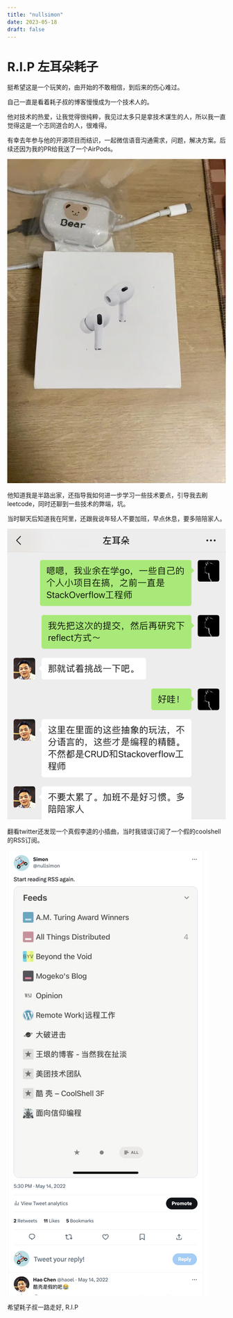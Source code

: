 ```yaml
--- 
title: "nullsimon"
date: 2023-05-18
draft: false
---
```

# R.I.P 左耳朵耗子

挺希望这是一个玩笑的，由开始的不敢相信，到后来的伤心难过。

自己一直是看着耗子叔的博客慢慢成为一个技术人的。

他对技术的热爱，让我觉得很纯粹，我见过太多只是拿技术谋生的人，所以我一直觉得这是一个志同道合的人，很难得。

有幸去年参与他的开源项目而结识，一起微信语音沟通需求，问题，解决方案。后续还因为我的PR给我送了一个AirPods。

![AirPods](./images/airpods.jpeg)

他知道我是半路出家，还指导我如何进一步学习一些技术要点，引导我去刷leetcode，同时还聊到一些技术的弊端，坑。

当时聊天后知道我在阿里，还跟我说年轻人不要加班，早点休息，要多陪陪家人。

![sleep](./images/wechat.jpg)

翻看twitter还发现一个真假李逵的小插曲，当时我错误订阅了一个假的coolshell的RSS订阅。

![fake](./images/fake-coolshell.png)

希望耗子叔一路走好, R.I.P
